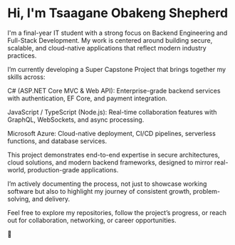 # Hi, I'm Tsaagane Obakeng Shepherd

I'm a final-year IT student with a strong focus on Backend Engineering and Full-Stack Development. My work is centered around building secure, scalable, and cloud-native applications that reflect modern industry practices.

I’m currently developing a Super Capstone Project that brings together my skills across:

C# (ASP.NET Core MVC & Web API): Enterprise-grade backend services with authentication, EF Core, and payment integration.

JavaScript / TypeScript (Node.js): Real-time collaboration features with GraphQL, WebSockets, and async processing.

Microsoft Azure: Cloud-native deployment, CI/CD pipelines, serverless functions, and database services.

This project demonstrates end-to-end expertise in secure architectures, cloud solutions, and modern backend frameworks, designed to mirror real-world, production-grade applications.

I’m actively documenting the process, not just to showcase working software but also to highlight my journey of consistent growth, problem-solving, and delivery.

Feel free to explore my repositories, follow the project’s progress, or reach out for collaboration, networking, or career opportunities.

🙂
